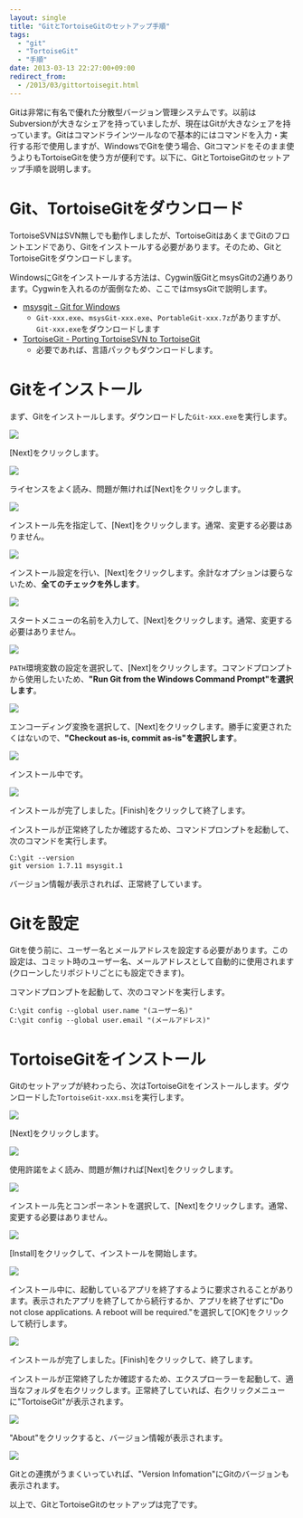 ```yaml
---
layout: single
title: "GitとTortoiseGitのセットアップ手順"
tags:
  - "git"
  - "TortoiseGit"
  - "手順"
date: 2013-03-13 22:27:00+09:00
redirect_from:
  - /2013/03/gittortoisegit.html
---
```


Gitは非常に有名で優れた分散型バージョン管理システムです。以前はSubversionが大きなシェアを持っていましたが、現在はGitが大きなシェアを持っています。Gitはコマンドラインツールなので基本的にはコマンドを入力・実行する形で使用しますが、WindowsでGitを使う場合、Gitコマンドをそのまま使うよりもTortoiseGitを使う方が便利です。以下に、GitとTortoiseGitのセットアップ手順を説明します。

<!-- more -->

# Git、TortoiseGitをダウンロード

TortoiseSVNはSVN無しでも動作しましたが、TortoiseGitはあくまでGitのフロントエンドであり、Gitをインストールする必要があります。そのため、GitとTortoiseGitをダウンロードします。

WindowsにGitをインストールする方法は、Cygwin版GitとmsysGitの2通りあります。Cygwinを入れるのが面倒なため、ここではmsysGitで説明します。

* [msysgit - Git for Windows](https://code.google.com/p/msysgit/)
    * `Git-xxx.exe`、`msysGit-xxx.exe`、`PortableGit-xxx.7z`がありますが、`Git-xxx.exe`をダウンロードします
* [TortoiseGit - Porting TortoiseSVN to TortoiseGit](https://code.google.com/p/tortoisegit/)
    * 必要であれば、言語パックもダウンロードします。

# Gitをインストール

まず、Gitをインストールします。ダウンロードした`Git-xxx.exe`を実行します。

![](001.jpg)

[Next]をクリックします。

![](002.jpg)

ライセンスをよく読み、問題が無ければ[Next]をクリックします。

![](003.jpg)

インストール先を指定して、[Next]をクリックします。通常、変更する必要はありません。

![](004.jpg)

インストール設定を行い、[Next]をクリックします。余計なオプションは要らないため、**全てのチェックを外します**。

![](005.jpg)

スタートメニューの名前を入力して、[Next]をクリックします。通常、変更する必要はありません。

![](006.jpg)

`PATH`環境変数の設定を選択して、[Next]をクリックします。コマンドプロンプトから使用したいため、**"Run Git from the Windows Command Prompt"を選択します**。

![](007.jpg)

エンコーディング変換を選択して、[Next]をクリックします。勝手に変更されたくはないので、**"Checkout as-is, commit as-is"を選択します**。

![](008.jpg)

インストール中です。

![](009.jpg)

インストールが完了しました。[Finish]をクリックして終了します。

インストールが正常終了したか確認するため、コマンドプロンプトを起動して、次のコマンドを実行します。

```
C:\git --version
git version 1.7.11 msysgit.1
```

バージョン情報が表示されれば、正常終了しています。

# Gitを設定

Gitを使う前に、ユーザー名とメールアドレスを設定する必要があります。この設定は、コミット時のユーザー名、メールアドレスとして自動的に使用されます(クローンしたリポジトリごとにも設定できます)。

コマンドプロンプトを起動して、次のコマンドを実行します。

```
C:\git config --global user.name "(ユーザー名)"
C:\git config --global user.email "(メールアドレス)"
```

# TortoiseGitをインストール

Gitのセットアップが終わったら、次はTortoiseGitをインストールします。ダウンロードした`TortoiseGit-xxx.msi`を実行します。

![](010.jpg)

[Next]をクリックします。

![](011.jpg)

使用許諾をよく読み、問題が無ければ[Next]をクリックします。

![](012.jpg)

インストール先とコンポーネントを選択して、[Next]をクリックします。通常、変更する必要はありません。

![](013.jpg)

[Install]をクリックして、インストールを開始します。

![](014.jpg)

インストール中に、起動しているアプリを終了するように要求されることがあります。表示されたアプリを終了してから続行するか、アプリを終了せずに"Do not close applications. A reboot will be required."を選択して[OK]をクリックして続行します。

![](015.jpg)

インストールが完了しました。[Finish]をクリックして、終了します。

インストールが正常終了したか確認するため、エクスプローラーを起動して、適当なフォルダを右クリックします。正常終了していれば、右クリックメニューに"TortoiseGit"が表示されます。

![](016.jpg)

"About"をクリックすると、バージョン情報が表示されます。

![](017.jpg)

Gitとの連携がうまくいっていれば、"Version Infomation"にGitのバージョンも表示されます。

以上で、GitとTortoiseGitのセットアップは完了です。
